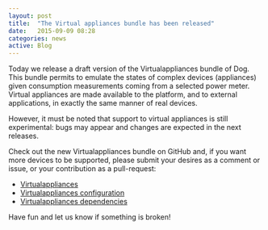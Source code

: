 ```yaml
---
layout: post
title:  "The Virtual appliances bundle has been released"
date:   2015-09-09 08:28
categories: news
active: Blog
---
```

Today we release a draft version of the Virtualappliances bundle of Dog. This bundle permits to emulate the states of complex devices (appliances) given consumption measurements coming from a selected power meter. Virtual appliances are made available to the platform, and to external applications, in exactly the same manner of real devices.

However, it must be noted that support to virtual appliances is still experimental: bugs may appear and changes are expected in the next releases.

Check out the new Virtualappliances bundle on GitHub and, if you want more devices to be supported, please submit your desires as a comment or issue, or your contribution as a pull-request:

* [Virtualappliances](https://github.com/dog-gateway/virtualappliances)
* [Virtualappliances configuration](https://github.com/dog-gateway/virtualappliances-configuration)
* [Virtualappliances dependencies](https://github.com/dog-gateway/virtualappliances-dependencies)

Have fun and let us know if something is broken!
